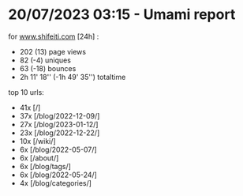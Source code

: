 # 20/07/2023 03:15 - Umami report
for www.shifeiti.com [24h] :

 - 202 (13) page views
 - 82 (-4) uniques
 - 63 (-18) bounces
 - 2h 11' 18'' (-1h 49' 35'') totaltime


top 10 urls:
 - 41x [/]
 - 37x [/blog/2022-12-09/]
 - 27x [/blog/2023-01-12/]
 - 23x [/blog/2022-12-22/]
 - 10x [/wiki/]
 - 6x [/blog/2022-05-07/]
 - 6x [/about/]
 - 6x [/blog/tags/]
 - 6x [/blog/2022-05-24/]
 - 4x [/blog/categories/]


